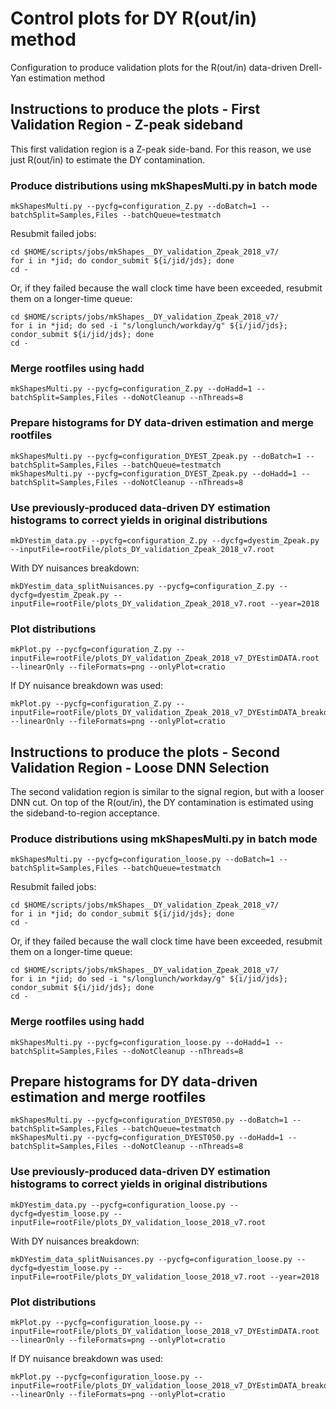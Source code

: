 # Control plots for DY R(out/in) method

Configuration to produce validation plots for the R(out/in) data-driven Drell-Yan estimation method

## Instructions to produce the plots - First Validation Region - Z-peak sideband

This first validation region is a Z-peak side-band. For this reason, we use just R(out/in) to estimate the DY contamination.

### Produce distributions using mkShapesMulti.py in batch mode

    mkShapesMulti.py --pycfg=configuration_Z.py --doBatch=1 --batchSplit=Samples,Files --batchQueue=testmatch

Resubmit failed jobs:

    cd $HOME/scripts/jobs/mkShapes__DY_validation_Zpeak_2018_v7/
    for i in *jid; do condor_submit ${i/jid/jds}; done
    cd -

Or, if they failed because the wall clock time have been exceeded, resubmit them on a longer-time queue:

    cd $HOME/scripts/jobs/mkShapes__DY_validation_Zpeak_2018_v7/
    for i in *jid; do sed -i "s/longlunch/workday/g" ${i/jid/jds}; condor_submit ${i/jid/jds}; done
    cd -

### Merge rootfiles using hadd

    mkShapesMulti.py --pycfg=configuration_Z.py --doHadd=1 --batchSplit=Samples,Files --doNotCleanup --nThreads=8

### Prepare histograms for DY data-driven estimation and merge rootfiles

    mkShapesMulti.py --pycfg=configuration_DYEST_Zpeak.py --doBatch=1 --batchSplit=Samples,Files --batchQueue=testmatch 
    mkShapesMulti.py --pycfg=configuration_DYEST_Zpeak.py --doHadd=1 --batchSplit=Samples,Files --doNotCleanup --nThreads=8

### Use previously-produced data-driven DY estimation histograms to correct yields in original distributions

    mkDYestim_data.py --pycfg=configuration_Z.py --dycfg=dyestim_Zpeak.py --inputFile=rootFile/plots_DY_validation_Zpeak_2018_v7.root

With DY nuisances breakdown:

    mkDYestim_data_splitNuisances.py --pycfg=configuration_Z.py --dycfg=dyestim_Zpeak.py --inputFile=rootFile/plots_DY_validation_Zpeak_2018_v7.root --year=2018

### Plot distributions

    mkPlot.py --pycfg=configuration_Z.py --inputFile=rootFile/plots_DY_validation_Zpeak_2018_v7_DYEstimDATA.root --linearOnly --fileFormats=png --onlyPlot=cratio

If DY nuisance breakdown was used:

    mkPlot.py --pycfg=configuration_Z.py --inputFile=rootFile/plots_DY_validation_Zpeak_2018_v7_DYEstimDATA_breakdown.root --linearOnly --fileFormats=png --onlyPlot=cratio



## Instructions to produce the plots - Second Validation Region - Loose DNN Selection 

The second validation region is similar to the signal region, but with a looser DNN cut. On top of the R(out/in), the DY contamination is estimated using the sideband-to-region acceptance.

### Produce distributions using mkShapesMulti.py in batch mode

    mkShapesMulti.py --pycfg=configuration_loose.py --doBatch=1 --batchSplit=Samples,Files --batchQueue=testmatch

Resubmit failed jobs:

    cd $HOME/scripts/jobs/mkShapes__DY_validation_Zpeak_2018_v7/
    for i in *jid; do condor_submit ${i/jid/jds}; done
    cd -

Or, if they failed because the wall clock time have been exceeded, resubmit them on a longer-time queue:

    cd $HOME/scripts/jobs/mkShapes__DY_validation_Zpeak_2018_v7/
    for i in *jid; do sed -i "s/longlunch/workday/g" ${i/jid/jds}; condor_submit ${i/jid/jds}; done
    cd -

### Merge rootfiles using hadd

    mkShapesMulti.py --pycfg=configuration_loose.py --doHadd=1 --batchSplit=Samples,Files --doNotCleanup --nThreads=8

## Prepare histograms for DY data-driven estimation and merge rootfiles

    mkShapesMulti.py --pycfg=configuration_DYEST050.py --doBatch=1 --batchSplit=Samples,Files --batchQueue=testmatch 
    mkShapesMulti.py --pycfg=configuration_DYEST050.py --doHadd=1 --batchSplit=Samples,Files --doNotCleanup --nThreads=8

### Use previously-produced data-driven DY estimation histograms to correct yields in original distributions

    mkDYestim_data.py --pycfg=configuration_loose.py --dycfg=dyestim_loose.py --inputFile=rootFile/plots_DY_validation_loose_2018_v7.root

With DY nuisances breakdown:

    mkDYestim_data_splitNuisances.py --pycfg=configuration_loose.py --dycfg=dyestim_loose.py --inputFile=rootFile/plots_DY_validation_loose_2018_v7.root --year=2018

### Plot distributions

    mkPlot.py --pycfg=configuration_loose.py --inputFile=rootFile/plots_DY_validation_loose_2018_v7_DYEstimDATA.root --linearOnly --fileFormats=png --onlyPlot=cratio

If DY nuisance breakdown was used:

    mkPlot.py --pycfg=configuration_loose.py --inputFile=rootFile/plots_DY_validation_loose_2018_v7_DYEstimDATA_breakdown.root --linearOnly --fileFormats=png --onlyPlot=cratio
